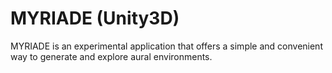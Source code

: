 # MYRIADE (Unity3D)

MYRIADE is an experimental application that offers a simple and convenient
way to generate and explore aural environments.
